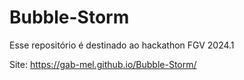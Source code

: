 # Bubble-Storm
Esse repositório é destinado ao hackathon FGV 2024.1

Site: https://gab-mel.github.io/Bubble-Storm/
